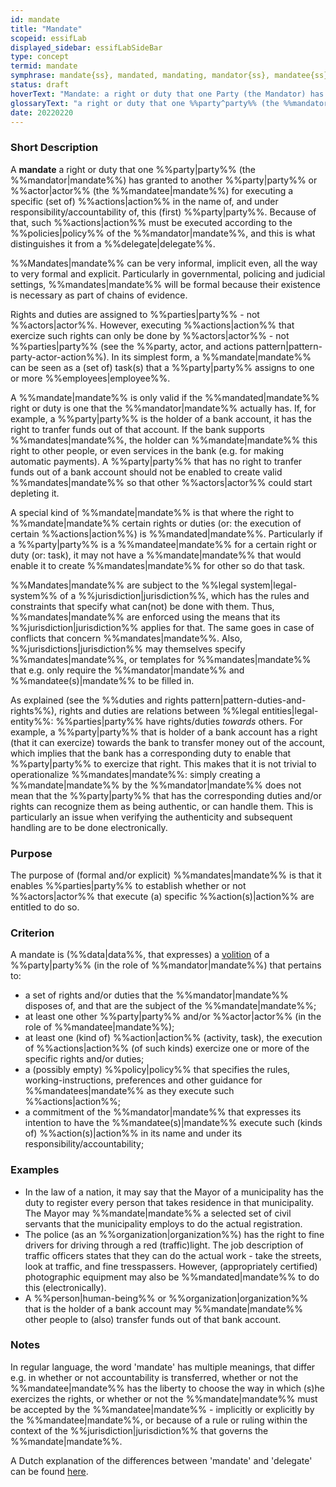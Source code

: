 ```yaml
---
id: mandate
title: "Mandate"
scopeid: essifLab
displayed_sidebar: essifLabSideBar
type: concept
termid: mandate
symphrase: mandate{ss}, mandated, mandating, mandator{ss}, mandatee{ss}
status: draft
hoverText: "Mandate: a right or duty that one Party (the Mandator) has granted to another Party or Actor (the Mandatee) for executing a specific (set of) Actions in the name of, and under responsibility/accountability of, this (first) Party."
glossaryText: "a right or duty that one %%party^party%% (the %%mandator^mandate%%) has granted to another %%party^party%% or %%actor^actor%% (the %%mandatee^mandate%%) for executing a specific (set of) %%actions^action%% in the name of, and under responsibility/accountability of, this (first) %%party^party%%."
date: 20220220
---
```


### Short Description
A **mandate** a right or duty that one %%party|party%% (the %%mandator|mandate%%) has granted to another %%party|party%% or %%actor|actor%% (the %%mandatee|mandate%%) for executing a specific (set of) %%actions|action%% in the name of, and under responsibility/accountability of, this (first) %%party|party%%. Because of that, such %%actions|action%% must be executed according to the %%policies|policy%% of the %%mandator|mandate%%, and this is what distinguishes it from a %%delegate|delegate%%.

%%Mandates|mandate%% can be very informal, implicit even, all the way to very formal and explicit. Particularly in governmental, policing and judicial settings, %%mandates|mandate%% will be formal because their existence is necessary as part of chains of evidence.

Rights and duties are assigned to %%parties|party%% - not %%actors|actor%%. However, executing %%actions|action%% that exercize such rights can only be done by %%actors|actor%% - not %%parties|party%% (see the %%party, actor, and actions pattern|pattern-party-actor-action%%). In its simplest form, a %%mandate|mandate%% can be seen as a (set of) task(s) that a %%party|party%% assigns to one or more %%employees|employee%%.

A %%mandate|mandate%% is only valid if the %%mandated|mandate%% right or duty is one that the %%mandator|mandate%% actually has. If, for example, a %%party|party%% is the holder of a bank account, it has the right to tranfer funds out of that account. If the bank supports %%mandates|mandate%%, the holder can %%mandate|mandate%% this right to other people, or even services in the bank (e.g. for making automatic payments). A %%party|party%% that has no right to tranfer funds out of a bank account should not be enabled to create valid %%mandates|mandate%% so that other %%actors|actor%% could start depleting it.

A special kind of %%mandate|mandate%% is that where the right to %%mandate|mandate%% certain rights or duties (or: the execution of certain %%actions|action%%) is %%mandated|mandate%%. Particularly if a %%party|party%% is a %%mandatee|mandate%% for a certain right or duty (or: task), it may not have a %%mandate|mandate%% that would enable it to create %%mandates|mandate%% for other so do that task.

%%Mandates|mandate%% are subject to the %%legal system|legal-system%% of a %%jurisdiction|jurisdiction%%, which has the rules and constraints that specify what can(not) be done with them. Thus, %%mandates|mandate%% are enforced using the means that its %%jurisdiction|jurisdiction%% applies for that. The same goes in case of conflicts that concern %%mandates|mandate%%. Also, %%jurisdictions|jurisdiction%% may themselves specify %%mandates|mandate%%, or templates for %%mandates|mandate%% that e.g. only require the %%mandator|mandate%% and %%mandatee(s)|mandate%% to be filled in.

As explained (see the %%duties and rights pattern|pattern-duties-and-rights%%), rights and duties are relations between %%legal entities|legal-entity%%: %%parties|party%% have rights/duties *towards* others. For example, a %%party|party%% that is holder of a bank account has a right (that it can exercize) towards the bank to transfer money out of the account, which implies that the bank has a corresponding duty to enable that %%party|party%% to exercize that right. This makes that it is not trivial to operationalize %%mandates|mandate%%: simply creating a %%mandate|mandate%% by the %%mandator|mandate%% does not mean that the %%party|party%% that has the corresponding duties and/or rights can recognize them as being authentic, or can handle them. This is particularly an issue when verifying the authenticity and subsequent handling are to be done electronically.

### Purpose
The purpose of (formal and/or explicit) %%mandates|mandate%% is that it enables %%parties|party%% to establish whether or not %%actors|actor%% that execute (a) specific %%action(s)|action%% are entitled to do so.
### Criterion
A mandate is (%%data|data%%, that expresses) a [volition](https://www.merriam-webster.com/dictionary/volition) of a %%party|party%% (in the role of %%mandator|mandate%%) that pertains to:
- a set of rights and/or duties that the %%mandator|mandate%% disposes of, and that are the subject of the %%mandate|mandate%%;
- at least one other %%party|party%% and/or %%actor|actor%% (in the role of %%mandatee|mandate%%);
- at least one (kind of) %%action|action%% (activity, task), the execution of %%actions|action%% (of such kinds) exercize one or more of the specific rights and/or duties;
- a (possibly empty) %%policy|policy%% that specifies the rules, working-instructions, preferences and other guidance for %%mandatees|mandate%% as they execute such %%actions|action%%;
- a commitment of the %%mandator|mandate%% that expresses its intention to have the %%mandatee(s)|mandate%% execute such (kinds of) %%action(s)|action%% in its name and under its responsibility/accountability;

### Examples

- In the law of a nation, it may say that the Mayor of a municipality has the duty to register every person that takes residence in that municipality. The Mayor may %%mandate|mandate%% a selected set of civil servants that the municipality employs to do the actual registration.
- The police (as an %%organization|organization%%) has the right to fine drivers for driving through a red (traffic)light. The job description of traffic officers states that they can do the actual work - take the streets, look at traffic, and fine tresspassers. However, (appropriately certified) photographic equipment may also be %%mandated|mandate%% to do this (electronically).
- A %%person|human-being%% or %%organization|organization%% that is the holder of a bank account may %%mandate|mandate%% other people to (also) transfer funds out of that bank account.

### Notes

In regular language, the word 'mandate' has multiple meanings, that differ e.g. in whether or not accountability is transferred, whether or not the %%mandatee|mandate%% has the liberty to choose the way in which (s)he exercizes the rights, or whether or not the %%mandate|mandate%% must be accepted by the %%mandatee|mandate%% - implicitly or explicitly by the %%mandatee|mandate%%, or because of a rule or ruling within the context of the %%jurisdiction|jurisdiction%% that governs the %%mandate|mandate%%.

A Dutch explanation of the differences between 'mandate' and 'delegate' can be found [here](https://www.vijverbergadvocaten.nl/bestuursrecht/algemeen-bestuursrecht/mandaat-delegatie-en-volmacht).
